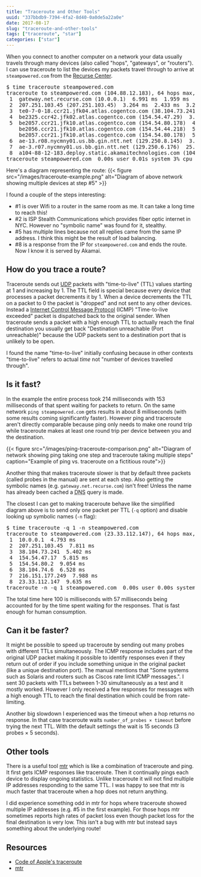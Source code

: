 ```yaml
---
title: "Traceroute and Other Tools"
uuid: "337bbdb9-7394-4fa2-8d40-0a0de5a22a0e"
date: 2017-08-17
slug: "traceroute-and-other-tools"
tags: ["traceroute", "star"]
categories: ["star"]
---
```

When you connect to another computer on a network your data usually travels through many devices (also called "hops", "gateways", or "routers"). I can use traceroute to list the devices my packets travel through to arrive at `steampowered.com` from the [Recurse Center](https://www.recurse.com/).

<pre>
$ time traceroute steampowered.com
traceroute to steampowered.com (104.88.12.183), 64 hops max, 52 byte packets
 1  gateway.net.recurse.com (10.0.0.1)  6.991 ms  1.959 ms  1.961 ms
 2  207.251.103.45 (207.251.103.45)  3.264 ms  2.433 ms  3.217 ms
 3  te0-7-0-18.ccr21.jfk04.atlas.cogentco.com (38.104.73.241)  6.573 ms  4.164 ms  4.728 ms
 4  be2325.ccr42.jfk02.atlas.cogentco.com (154.54.47.29)  3.179 ms  2.550 ms  14.625 ms
 5  be2057.ccr21.jfk10.atlas.cogentco.com (154.54.80.178)  4.080 ms
    be2056.ccr21.jfk10.atlas.cogentco.com (154.54.44.218)  5.944 ms
    be2057.ccr21.jfk10.atlas.cogentco.com (154.54.80.178)  5.057 ms
 6  ae-13.r08.nycmny01.us.bb.gin.ntt.net (129.250.8.145)  3.689 ms  3.687 ms  3.398 ms
 7  ae-3.r07.nycmny01.us.bb.gin.ntt.net (129.250.6.176)  25.137 ms  16.652 ms  12.502 ms
 8  a104-88-12-183.deploy.static.akamaitechnologies.com (104.88.12.183)  4.710 ms  7.913 ms  4.445 ms
traceroute steampowered.com  0.00s user 0.01s system 3% cpu 0.214 total
</pre>

Here's a diagram representing the route:
{{< figure src="/images/traceroute-example.png" alt="Diagram of above network showing multiple devices at step #5" >}}

I found a couple of the steps interesting:

- \#1 is over Wifi to a router in the same room as me. It can take a long time to reach this!
- \#2 is ISP Stealth Communications which provides fiber optic internet in NYC. However no "symbolic name" was found for it, stealthy.
- \#5 has multiple lines because not all replies came from the same IP address. I think this might be the result of load balancing.
- \#8 is a response from the IP for `steampowered.com` and ends the route. Now I know it is served by Akamai.

## How do you trace a route?

Traceroute sends out [UDP](https://en.wikipedia.org/wiki/User_Datagram_Protocol) packets with "time-to-live" (TTL) values starting at 1 and increasing by 1. The TTL field is special because every device that processes a packet decrements it by 1. When a device decrements the TTL on a packet to 0 the packet is "dropped" and not sent to any other devices. Instead a [Internet Control Message Protocol](https://en.wikipedia.org/wiki/Internet_Control_Message_Protocol) (ICMP) "Time-to-live exceeded" packet is dispatched back to the original sender. When traceroute sends a packet with a high enough TTL to actually reach the final destination you usually get back "Destination unreachable (Port unreachable)" because the UDP packets sent to a destination port that is unlikely to be open.

I found the name "time-to-live" initially confusing because in other contexts "time-to-live" refers to actual *time* not "number of devices travelled through".

## Is it fast?

In the example the entire process took 214 milliseconds with 153 milliseconds of that spent waiting for packets to return. On the same network `ping steampowered.com` gets results in about 8 milliseconds (with some results coming significantly faster). However ping and traceroute aren't directly comparable because ping only needs to make one round trip while traceroute makes at least one round trip per device between you and the destination.

{{< figure src="/images/ping-traceroute-comparison.png" alt="Diagram of network showing ping taking one step and traceroute taking multiple steps" caption="Example of ping vs. traceroute on a fictitious route">}}

Another thing that makes traceroute slower is that by default three packets (called probes in the manual) are sent at each step. Also getting the symbolic names (e.g. `gateway.net.recurse.com`) isn't free! Unless the name has already been cached a <abbr title="Domain Name System">DNS</abbr> query is made.

The closest I can get to making traceroute behave like the simplified diagram above is to send only one packet per TTL (`-q` option) and disable looking up symbolic names (`-n` flag):

<pre>
$ time traceroute -q 1 -n steampowered.com
traceroute to steampowered.com (23.33.112.147), 64 hops max, 52 byte packets
 1  10.0.0.1  4.793 ms
 2  207.251.103.45  7.811 ms
 3  38.104.73.241  5.402 ms
 4  154.54.47.17  5.815 ms
 5  154.54.80.2  9.054 ms
 6  38.104.74.6  6.528 ms
 7  216.151.177.249  7.988 ms
 8  23.33.112.147  9.635 ms
traceroute -n -q 1 steampowered.com  0.00s user 0.00s system 4% cpu 0.100 total
</pre>

The total time here 100 is milliseconds with 57 milliseconds being accounted for by the time spent waiting for the responses. That is fast enough for human consumption.

## Can it be faster?

It might be possible to speed up traceroute by sending out many probes with different TTLs simultaneously. The ICMP response includes part of the original UDP packet making it possible to identify responses even if they return out of order if you include something unique in the original packet (like a unique destination port). The manual mentions that "Some systems such as Solaris and routers such as Ciscos rate limit ICMP messages.". I sent 30 packets with TTLs between 1-30 simultaneously as a test and it mostly worked. However I only received a few responses for messages with a high enough TTL to reach the final destination which could be from rate-limiting.

Another big slowdown I experienced was the timeout when a hop returns no response. In that case traceroute waits `number_of_probes × timeout` before trying the next TTL. With the default settings the wait is 15 seconds (3 probes &times; 5 seconds).

## Other tools

There is a useful tool [mtr](https://github.com/traviscross/mtr) which is like a combination of traceroute and ping. It first gets ICMP responses like traceroute. Then it continually pings each device to display ongoing statistics. Unlike traceroute it will not find multiple IP addresses responding to the same TTL. I was happy to see that mtr is much faster that traceroute when a hop does not return anything.

I did experience something odd in mtr for hops where traceroute showed multiple IP addresses (e.g. #5 in the first example). For those hops mtr sometimes reports high rates of packet loss even though packet loss for the final destination is very low. This isn't a bug with mtr but instead says something about the underlying route!

## Resources

- [Code of Apple's traceroute](https://opensource.apple.com/source/network_cmds/network_cmds-77/traceroute.tproj/traceroute.c.auto.html)
- [mtr](https://github.com/traviscross/mtr)
